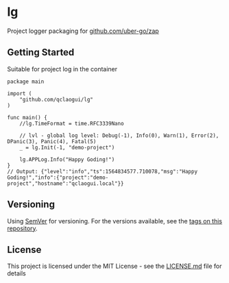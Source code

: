 # lg

Project logger packaging for [github.com/uber-go/zap](https://github.com/uber-go/zap)

## Getting Started

Suitable for project log in the container

```
package main

import (
	"github.com/qclaogui/lg"
)

func main() {
	//lg.TimeFormat = time.RFC3339Nano

	// lvl - global log level: Debug(-1), Info(0), Warn(1), Error(2), DPanic(3), Panic(4), Fatal(5)
	_ = lg.Init(-1, "demo-project")

	lg.APPLog.Info("Happy Goding!")
}
// Output: {"level":"info","ts":1564834577.710078,"msg":"Happy Goding!","info":{"project":"demo-project","hostname":"qclaogui.local"}}
```

## Versioning

Using [SemVer](http://semver.org/) for versioning. For the versions available, see the [tags on this repository](https://github.com/qclaogui/lg/tags). 


## License

This project is licensed under the MIT License - see the [LICENSE.md](LICENSE) file for details
